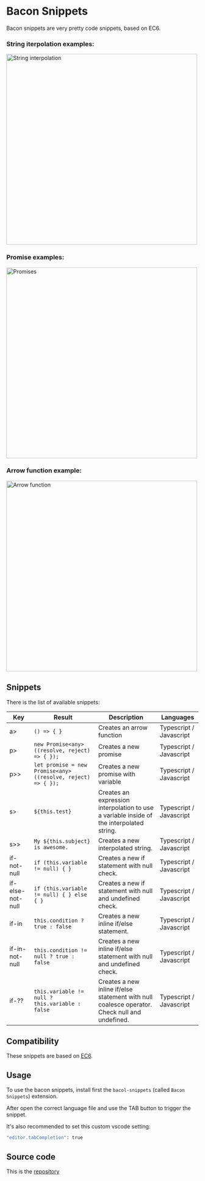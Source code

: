 # Bacon Snippets

Bacon snippets are very pretty code snippets, based on EC6.

### String iterpolation examples:
<img src="https://media.giphy.com/media/1qYhirOfgLjRSP6kH5/giphy.gif" title="String interpolation" width="500px">

### Promise examples:
<img src="https://media.giphy.com/media/Lqx1g08cht2mL77HoP/giphy.gif" title="Promises" width="500px">

### Arrow function example:
<img src="https://media.giphy.com/media/1BhGnRQhWyKrRm6SYc/giphy.gif" title="Arrow function" width="500px">

## Snippets

There is the list of available snippets:

| Key | Result | Description | Languages |
| --------- | ------ | --------- | ------ |
| a> | ``` () => { } ``` | Creates an arrow function | Typescript / Javascript |
| p> | ``` new Promise<any> ((resolve, reject) => { }); ``` | Creates a new promise | Typescript / Javascript |
| p>> | ``` let promise = new Promise<any> ((resolve, reject) => { }); ``` | Creates a new promise with variable | Typescript / Javascript |
| s> | ``` ${this.test} ``` | Creates an expression interpolation to use a variable inside of the interpolated string. | Typescript / Javascript |
| s>> | ``` My ${this.subject} is awesome. ``` | Creates a new interpolated string. | Typescript / Javascript |
| if-not-null | ``` if (this.variable != null) { } ``` | Creates a new if statement with null check. | Typescript / Javascript |
| if-else-not-null | ``` if (this.variable != null) { } else { } ``` | Creates a new if statement with null and undefined check. | Typescript / Javascript |
| if-in | ``` this.condition ? true : false ``` | Creates a new inline if/else statement. | Typescript / Javascript |
| if-in-not-null | ``` this.condition != null ? true : false ``` | Creates a new inline if/else statement with null and undefined check. | Typescript / Javascript |
| if-?? | ``` this.variable != null ? this.variable : false ``` | Creates a new inline if/else statement with null coalesce operator. Check null and undefined. | Typescript / Javascript |

## Compatibility
These snippets are based on [EC6][ec-6].


## Usage
To use the bacon snippets, install first the ``` bacol-snippets ``` (called ``` Bacon Snippets ```) extension.

After open the correct language file and use the TAB button to trigger the snippet.

It's also recommended to set this custom vscode setting:
```sh
"editor.tabCompletion": true
```

## Source code

This is the [repository][git-repo-url]



   [git-repo-url]: <https://github.com/npacucci/bacol-snippets>
   [ec-6]: <http://es6-features.org/#TypedArrays>
